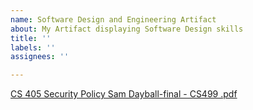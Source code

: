 ```yaml
---
name: Software Design and Engineering Artifact
about: My Artifact displaying Software Design skills
title: ''
labels: ''
assignees: ''

---
```

[CS 405 Security Policy Sam Dayball-final - CS499 .pdf](https://github.com/sdayball/sdayball1.github.io/files/12308430/CS.405.Security.Policy.Sam.Dayball-final.-.CS499.pdf)
